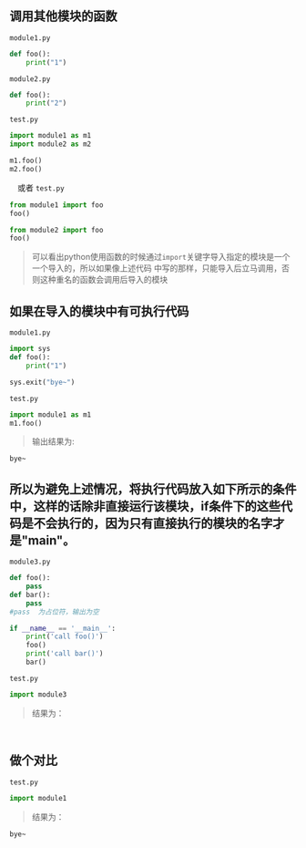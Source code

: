 ## 调用其他模块的函数
`module1.py`
```python
def foo():
    print("1")
```
`module2.py`
```python
def foo():
    print("2")
```
`test.py`
```python
import module1 as m1
import module2 as m2

m1.foo()
m2.foo()
```
　或者
`test.py`
```python
from module1 import foo
foo()

from module2 import foo
foo()
```
> 可以看出python使用函数的时候通过`import`关键字导入指定的模块是一个一个导入的，所以如果像上述代码
中写的那样，只能导入后立马调用，否则这种重名的函数会调用后导入的模块

## 如果在导入的模块中有可执行代码
`module1.py`
```python
import sys
def foo():
    print("1")

sys.exit("bye~")
```
`test.py`
```python
import module1 as m1
m1.foo()
```
> 输出结果为:
```shell
bye~
```

## 所以为避免上述情况，将执行代码放入如下所示的条件中，这样的话除非直接运行该模块，if条件下的这些代码是不会执行的，因为只有直接执行的模块的名字才是"__main__"。
`module3.py`
```python
def foo():
    pass
def bar():
    pass
#pass  为占位符，输出为空

if __name__ == '__main__':
    print('call foo()')
    foo()
    print('call bar()')
    bar()
```
`test.py`
```python
import module3 
```
> 结果为：
```shell


```

## 做个对比

`test.py`
```python
import module1 
```
> 结果为：
```shell
bye~
```

